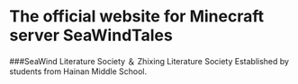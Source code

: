 # The official website for Minecraft server SeaWindTales
###SeaWind Literature Society ＆ Zhixing Literature Society
Established by students from Hainan Middle School.
